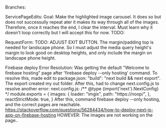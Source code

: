 Branches:


ServicePageEdits:
    Goal: Make the highlighted image carousel. It does so but does not successully repeat ater it makes its way through all of the images. Therefore, once it reaches the end, I clear the interval. Must learn why it doesn't loop correctly but I will accept this for now.
    TODO: 

RequestForm:
    TODO: ADJUST EXIT BUTTON. The margin/padding top is needed for landscape phone. So I must adjust the media query height's margin to look good on desktop heights, and only include the margin on landscape phone height.

Firebase deploy Error Resolution:
    Was getting the default "Welcome to firebase hosting" page after 'firebase deploy --only hosting' command. To resolve this, made edit to package.json: "build": "next build && next export". The export created my out folder. After this, had to change next.config.js to resolve another error: 
        next.config.js:
        /** @type {import('next').NextConfig} */
module.exports = {
  images: {
    loader: "imgix",
    path: "https://noop/",
  },
  reactStrictMode: true,
}
    After this, command firebase deploy --only hosting, and the correct pages are reachable. https://stackoverflow.com/questions/56284434/how-to-deploy-next-js-app-on-firebase-hosting
    HOWEVER: The images are not working on the page..
